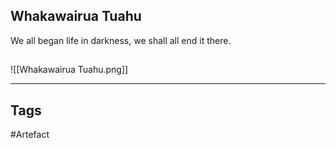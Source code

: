 ## Whakawairua Tuahu
We all began life in darkness, we shall all end it there.
## 
![[Whakawairua Tuahu.png]]

---
## Tags
#Artefact